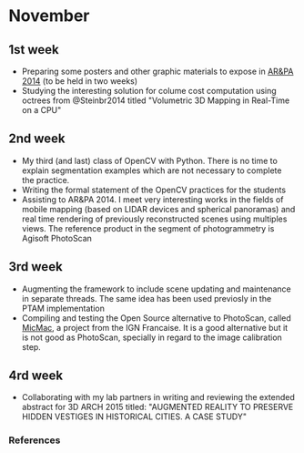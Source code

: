 # November

## 1st week

- Preparing some posters and other graphic materials to expose in [AR&PA 2014](http://www.jcyl.es/web/jcyl/ARPA/es/Plantilla66y33/1267295103271/_/_/_) (to be held in two weeks)
- Studying the interesting solution for colume cost computation using octrees from @Steinbr2014 titled "Volumetric 3D Mapping in Real-Time on a CPU"

## 2nd week

- My third (and last) class of OpenCV with Python. There is no time to explain segmentation examples which are not necessary to complete the practice.
- Writing the formal statement of the OpenCV practices for the students
- Assisting to AR&PA 2014. I meet very interesting works in the fields of mobile mapping (based on LIDAR devices and spherical panoramas) and real time rendering of previously reconstructed scenes using multiples views. The reference product in the segment of photogrammetry is Agisoft PhotoScan

## 3rd week

- Augmenting the framework to include scene updating and maintenance in separate threads. The same idea has been used previosly in the PTAM implementation
- Compiling and testing the Open Source alternative to PhotoScan, called [MicMac](http://logiciels.ign.fr/?-Micmac,3-), a project from the IGN Francaise. It is a good alternative but it is not good as PhotoScan, specially in regard to the image calibration step.

## 4rd week

- Collaborating with my lab partners in writing and reviewing the extended abstract for 3D ARCH 2015 titled: "AUGMENTED REALITY TO PRESERVE HIDDEN VESTIGES IN HISTORICAL CITIES. A CASE STUDY"

### References
